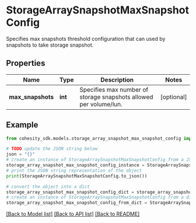 # StorageArraySnapshotMaxSnapshotConfig

Specifies max snapshots threshold configuration that can used by snapshots to take storage snapshot.

## Properties

Name | Type | Description | Notes
------------ | ------------- | ------------- | -------------
**max_snapshots** | **int** | Specifies max number of storage snapshots allowed per volume/lun. | [optional] 

## Example

```python
from cohesity_sdk.models.storage_array_snapshot_max_snapshot_config import StorageArraySnapshotMaxSnapshotConfig

# TODO update the JSON string below
json = "{}"
# create an instance of StorageArraySnapshotMaxSnapshotConfig from a JSON string
storage_array_snapshot_max_snapshot_config_instance = StorageArraySnapshotMaxSnapshotConfig.from_json(json)
# print the JSON string representation of the object
print(StorageArraySnapshotMaxSnapshotConfig.to_json())

# convert the object into a dict
storage_array_snapshot_max_snapshot_config_dict = storage_array_snapshot_max_snapshot_config_instance.to_dict()
# create an instance of StorageArraySnapshotMaxSnapshotConfig from a dict
storage_array_snapshot_max_snapshot_config_from_dict = StorageArraySnapshotMaxSnapshotConfig.from_dict(storage_array_snapshot_max_snapshot_config_dict)
```
[[Back to Model list]](../README.md#documentation-for-models) [[Back to API list]](../README.md#documentation-for-api-endpoints) [[Back to README]](../README.md)


